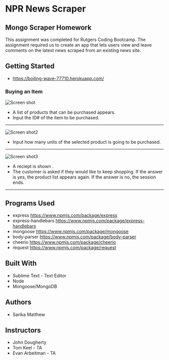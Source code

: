 # NPR News Scraper

## Mongo Scraper Homework

This assignment was completed for Rutgers Coding Bootcamp. 
The assignment required us to create an app that lets users view and leave comments on the latest news scraped from an existing news site.

## Getting Started
  * https://boiling-wave-77710.herokuapp.com/
 

### Buying an Item

![Screen shot](./screenshots/Customer1.png)
 * A list of products that can be purchased appears.
 * Input the ID# of the item to be purchased.
---
  
  
![Screen shot2](./screenshots/Customer2.png)
 * Input how many units of the selected product is going to be purchased.
---
  
  
![Screen shot3](./screenshots/Customer3.png)
 * A reciept is shown .
 * The customer is asked if they would like to keep shopping. If the answer is yes, the product list appears again. If the answer is no, the session ends.
---
  
  
## Programs Used
- express https://www.npmjs.com/package/express
- express-handlebars https://www.npmjs.com/package/express-handlebars
- mongoose https://www.npmjs.com/package/mongoose
- body-parser https://www.npmjs.com/package/body-parser
- cheerio https://www.npmjs.com/package/cheerio
- request https://www.npmjs.com/package/request

## Built With
- Sublime Text - Text Editor
- Node
- Mongoose/MongoDB

## Authors
- Sarika Matthew

## Instructors
- John Dougherty
- Tom Keel - TA
- Evan Arbeitman - TA
